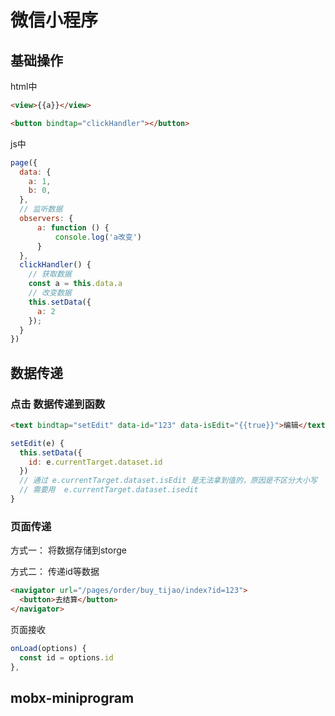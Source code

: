 # 微信小程序


## 基础操作

html中
```html
<view>{{a}}</view>

<button bindtap="clickHandler"></button>
```



js中
```js
page({
  data: {
    a: 1,
    b: 0,
  },
  // 监听数据
  observers: {
      a: function () {
          console.log('a改变')
      }
  },
  clickHandler() {
    // 获取数据
    const a = this.data.a
    // 改变数据
    this.setData({
      a: 2
    });
  }
})
```


## 数据传递


### 点击 数据传递到函数

```html
<text bindtap="setEdit" data-id="123" data-isEdit="{{true}}">编辑</text>

```


```js
setEdit(e) {
  this.setData({
    id: e.currentTarget.dataset.id
  })
  // 通过 e.currentTarget.dataset.isEdit 是无法拿到值的，原因是不区分大小写
  // 需要用  e.currentTarget.dataset.isedit
}
```




### 页面传递

方式一： 
将数据存储到storge

方式二：
传递id等数据
```html
<navigator url="/pages/order/buy_tijao/index?id=123">
  <button>去结算</button>
</navigator>
```

页面接收
```js
onLoad(options) {
  const id = options.id
},
```



## mobx-miniprogram


